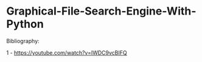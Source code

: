 # Graphical-File-Search-Engine-With-Python

Bibliography:


1 - https://youtube.com/watch?v=IWDC9vcBIFQ
